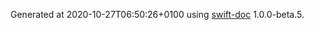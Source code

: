 Generated at 2020-10-27T06:50:26+0100 using [swift-doc](https://github.com/SwiftDocOrg/swift-doc) 1.0.0-beta.5.
